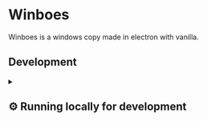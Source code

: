 # Winboes

Winboes is a windows copy made in electron with vanilla.

## Development

<details>
  <summary><h2>⚙️ Running locally for development</h2></summary>

Start cloning Konkord:

```
git clone https://github.com/staxhinho/Winboes.git
```


Next, install its dependencies (make sure pnpm is installed on your machine):

```
pnpm install
```

To start, run:

```
pnpm start
```

To build the app:
```
pnpm run make
```

</details>

